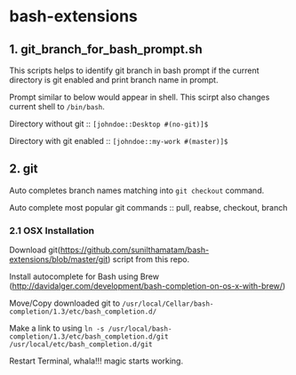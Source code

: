# bash-extensions

## 1. git_branch_for_bash_prompt.sh
This scripts helps to identify git branch in bash prompt if the current directory is git enabled and print branch name in prompt.

Prompt similar to below would appear in shell. This scirpt also changes current shell to `/bin/bash`.

Directory without git :: `[johndoe::Desktop #(no-git)]$ `

Directory with git enabled :: `[johndoe::my-work #(master)]$ `

## 2. git
Auto completes branch names matching into `git checkout` command.

Auto complete most popular git commands :: pull, reabse, checkout, branch

### 2.1 OSX Installation
Download git(https://github.com/sunilthamatam/bash-extensions/blob/master/git) script from this repo.

Install autocomplete for Bash using Brew (http://davidalger.com/development/bash-completion-on-os-x-with-brew/)

Move/Copy downloaded git to `/usr/local/Cellar/bash-completion/1.3/etc/bash_completion.d/`

Make a link to using `ln -s /usr/local/bash-completion/1.3/etc/bash_completion.d/git /usr/local/etc/bash_completion.d/git`

Restart Terminal, whala!!! magic starts working.
